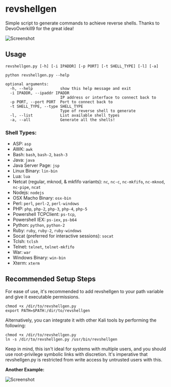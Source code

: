 # revshellgen
Simple script to generate commands to achieve reverse shells. Thanks to DevoOverkill9 for the great idea!

![Screenshot](https://user-images.githubusercontent.com/45709553/54481816-b75ff180-4807-11e9-84db-17aadd39799c.PNG)

## Usage

```
revshellgen.py [-h] [-i IPADDR] [-p PORT] [-t SHELL_TYPE] [-l] [-a]

python revshellgen.py --help

optional arguments:
  -h, --help            show this help message and exit
  -i IPADDR, --ipaddr IPADDR
                        IP address or interface to connect back to 
  -p PORT, --port PORT  Port to connect back to
  -t SHELL_TYPE, --type SHELL_TYPE
                        Type of reverse shell to generate
  -l, --list            List available shell types
  -a, --all             Generate all the shells!
```

### Shell Types:

- ASP: `asp`
- AWK: `awk`
- Bash: `bash`, `bash-2`, `bash-3`
- Java: `java`
- Java Server Page: `jsp`
- Linux Binary: `lin-bin`
- Lua: `lua`
- Netcat (regular, mknod, & mkfifo variants): `nc`, `nc-c`, `nc-mkfifo`, `nc-mknod`, `nc-pipe`, `ncat`
- Nodejs: `nodejs`
- OSX Macho Binary: `osx-bin`
- Perl: `perl`, `perl-2`, `perl-windows`
- PHP: `php`, `php-2`, `php-3`, `php-4`, `php-5`
- Powershell TCPClient: `ps-tcp`, 
- Powershell IEX: `ps-iex`, `ps-b64`
- Python: `python`, `python-2`
- Ruby: `ruby`, `ruby-2`, `ruby-windows`
- Socat (preferred for interactive sessions): `socat`
- Tclsh: `tclsh`
- Telnet: `telnet`, `telnet-mkfifo`
- War: `war`
- Windows Binary: `win-bin`
- Xterm: `xterm`

## Recommended Setup Steps

For ease of use, it's recommended to add revshellgen to your path variable and give it executable permissions. 

```
chmod +x /dir/to/revshellgen.py
export PATH=$PATH:/dir/to/revshellgen
```

Alternatively, you can integrate it with other Kali tools by performing the following:

```
chmod +x /dir/to/revshellgen.py
ln -s /dir/to/revshellgen.py /usr/bin/revshellgen
```

Keep in mind, this isn't ideal for systems with multiple users, and you should use root-privilege symbolic links with discretion. It's imperative that revshellgen.py is restricted from write access by untrusted users with this. 

**Another Example:**

![Screenshot](https://user-images.githubusercontent.com/45709553/54481815-b5962e00-4807-11e9-84a1-80c7901452c7.PNG)
